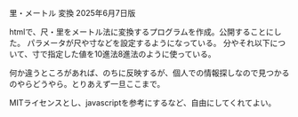 里・メートル 変換 2025年6月7日版

htmlで、尺・里をメートル法に変換するプログラムを作成。公開することにした。
パラメータが尺や寸などを設定するようになっている。
分やそれ以下について、寸で指定した値を10進法8進法のように使っている。

何か違うところがあれば、のちに反映するが、個人での情報探しなので見つかるのやらどうやら。とりあえず一旦ここまで。

MITライセンスとし、javascriptを参考にするなど、自由にしてくれてよい。
